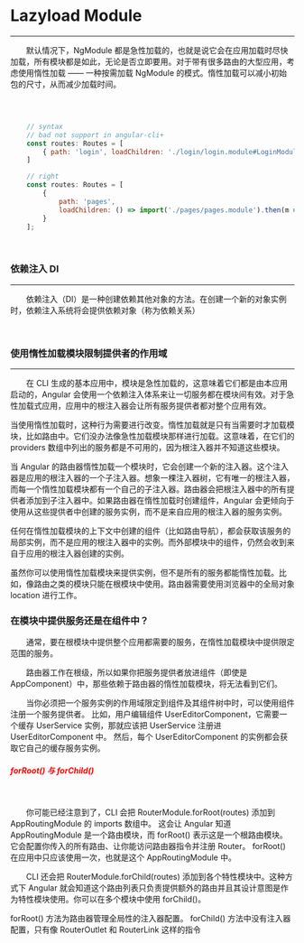 # Lazyload Module

<hr>

&#x2003;&#x2003;默认情况下，NgModule 都是急性加载的，也就是说它会在应用加载时尽快加载，所有模块都是如此，无论是否立即要用。对于带有很多路由的大型应用，考虑使用惰性加载 —— 一种按需加载 NgModule 的模式。惰性加载可以减小初始包的尺寸，从而减少加载时间。

<br>

```javascript

    // syntax
    // bad not support in angular-cli+ 
    const routes: Routes = [
        { path: 'login', loadChildren: './login/login.module#LoginModule' }
    ]

    // right
    const routes: Routes = [
        {
            path: 'pages',
            loadChildren: () => import('./pages/pages.module').then(m => m.PagesModule)
        }
    ];

```

<br>


### 依赖注入 DI

<hr>

&#x2003;&#x2003;依赖注入（DI）是一种创建依赖其他对象的方法。在创建一个新的对象实例时，依赖注入系统将会提供依赖对象（称为依赖关系）

<br>

### 使用惰性加载模块限制提供者的作用域

<hr>

&#x2003;&#x2003;在 CLI 生成的基本应用中，模块是急性加载的，这意味着它们都是由本应用启动的，Angular 会使用一个依赖注入体系来让一切服务都在模块间有效。对于急性加载式应用，应用中的根注入器会让所有服务提供者都对整个应用有效。

当使用惰性加载时，这种行为需要进行改变。惰性加载就是只有当需要时才加载模块，比如路由中。它们没办法像急性加载模块那样进行加载。这意味着，在它们的 providers 数组中列出的服务都是不可用的，因为根注入器并不知道这些模块。

当 Angular 的路由器惰性加载一个模块时，它会创建一个新的注入器。这个注入器是应用的根注入器的一个子注入器。想象一棵注入器树，它有唯一的根注入器，而每一个惰性加载模块都有一个自己的子注入器。路由器会把根注入器中的所有提供者添加到子注入器中。如果路由器在惰性加载时创建组件，Angular 会更倾向于使用从这些提供者中创建的服务实例，而不是来自应用的根注入器的服务实例。

任何在惰性加载模块的上下文中创建的组件（比如路由导航），都会获取该服务的局部实例，而不是应用的根注入器中的实例。而外部模块中的组件，仍然会收到来自于应用的根注入器创建的实例。

虽然你可以使用惰性加载模块来提供实例，但不是所有的服务都能惰性加载。比如，像路由之类的模块只能在根模块中使用。路由器需要使用浏览器中的全局对象 location 进行工作。

### 在模块中提供服务还是在组件中？

&#x2003;&#x2003;通常，要在根模块中提供整个应用都需要的服务，在惰性加载模块中提供限定范围的服务。

&#x2003;&#x2003;路由器工作在根级，所以如果你把服务提供者放进组件（即使是 AppComponent）中，那些依赖于路由器的惰性加载模块，将无法看到它们。

&#x2003;&#x2003;当你必须把一个服务实例的作用域限定到组件及其组件树中时，可以使用组件注册一个服务提供者。 比如，用户编辑组件 UserEditorComponent，它需要一个缓存 UserService 实例，那就应该把 UserService 注册进 UserEditorComponent 中。 然后，每个 UserEditorComponent 的实例都会获取它自己的缓存服务实例。


##### <font color=#FF0000>forRoot() 与 forChild()</font>

<br>

&#x2003;&#x2003;你可能已经注意到了，CLI 会把 RouterModule.forRoot(routes) 添加到 AppRoutingModule 的 imports 数组中。 这会让 Angular 知道 AppRoutingModule 是一个路由模块，而 forRoot() 表示这是一个根路由模块。 它会配置你传入的所有路由、让你能访问路由器指令并注册 Router。 forRoot() 在应用中只应该使用一次，也就是这个 AppRoutingModule 中。

&#x2003;&#x2003;CLI 还会把 RouterModule.forChild(routes) 添加到各个特性模块中。这种方式下 Angular 就会知道这个路由列表只负责提供额外的路由并且其设计意图是作为特性模块使用。你可以在多个模块中使用 forChild()。

forRoot() 方法为路由器管理全局性的注入器配置。 forChild() 方法中没有注入器配置，只有像 RouterOutlet 和 RouterLink 这样的指令

<br>